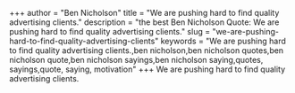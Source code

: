 +++
author = "Ben Nicholson"
title = "We are pushing hard to find quality advertising clients."
description = "the best Ben Nicholson Quote: We are pushing hard to find quality advertising clients."
slug = "we-are-pushing-hard-to-find-quality-advertising-clients"
keywords = "We are pushing hard to find quality advertising clients.,ben nicholson,ben nicholson quotes,ben nicholson quote,ben nicholson sayings,ben nicholson saying,quotes, sayings,quote, saying, motivation"
+++
We are pushing hard to find quality advertising clients.
